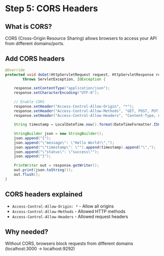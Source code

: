 # Step 5: CORS Headers

## What is CORS?

CORS (Cross-Origin Resource Sharing) allows browsers to access your API from different domains/ports.

## Add CORS headers

```java
@Override
protected void doGet(HttpServletRequest request, HttpServletResponse response)
        throws ServletException, IOException {
    
    response.setContentType("application/json");
    response.setCharacterEncoding("UTF-8");
    
    // Enable CORS
    response.setHeader("Access-Control-Allow-Origin", "*");
    response.setHeader("Access-Control-Allow-Methods", "GET, POST, PUT, DELETE, OPTIONS");
    response.setHeader("Access-Control-Allow-Headers", "Content-Type, Authorization");
    
    String timestamp = LocalDateTime.now().format(DateTimeFormatter.ISO_LOCAL_DATE_TIME);
    
    StringBuilder json = new StringBuilder();
    json.append("{");
    json.append("\"message\": \"Hello World!\",");
    json.append("\"timestamp\": \"").append(timestamp).append("\",");
    json.append("\"status\": \"success\"");
    json.append("}");
    
    PrintWriter out = response.getWriter();
    out.print(json.toString());
    out.flush();
}
```

## CORS headers explained

- `Access-Control-Allow-Origin: *` - Allow all origins
- `Access-Control-Allow-Methods` - Allowed HTTP methods
- `Access-Control-Allow-Headers` - Allowed request headers

## Why needed?

Without CORS, browsers block requests from different domains (localhost:3000 → localhost:9292)